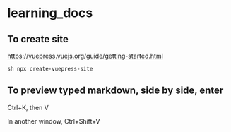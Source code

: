 # learning_docs

## To create site

https://vuepress.vuejs.org/guide/getting-started.html

`sh npx create-vuepress-site `

## To preview typed markdown, side by side, enter

Ctrl+K, then V

In another window, Ctrl+Shift+V
